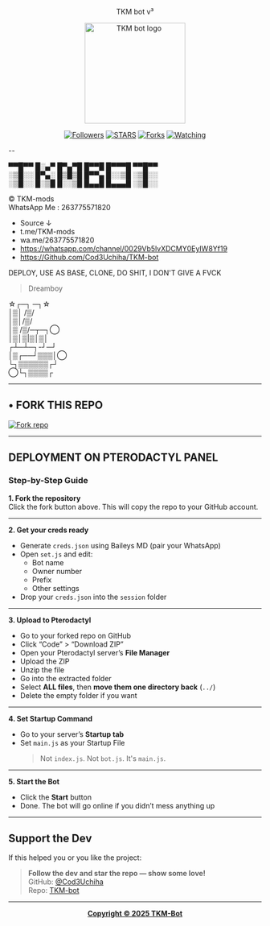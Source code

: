 <p align="center">  
TKM bot v³  
</p>  

<p align="center">  
  <a href="https://github.com/Cod3Uchiha">  
    <img alt="TKM bot logo" height="200" src="https://files.catbox.moe/5bzcdl.jpg">  
  </a>  
</p>  

<p align="center">  
  <a href="https://github.com/Cod3Uchiha?tab=followers"><img title="Followers" src="https://img.shields.io/github/followers/Cod3Uchiha?label=Followers&style=social"></a>  
  <a href="https://github.com/Cod3Uchiha/TKM-bot/stargazers/"><img title="STARS" src="https://img.shields.io/github/stars/Cod3Uchiha/TKM-bot?&style=social"></a>  
  <a href="https://github.com/Cod3Uchiha/TKM-bot/network/members"><img title="Forks" src="https://img.shields.io/github/forks/Cod3Uchiha/TKM-bot?style=social"></a>  
  <a href="https://github.com/Cod3Uchiha/TKM-bot/watchers"><img title="Watching" src="https://img.shields.io/github/watchers/Cod3Uchiha/TKM-bot?label=Watching&style=social"></a>  
</p>  

--

▀▀█▀▀ █░▄▀ █▀▄▀█   █▀▀█ █▀▀▀█ ▀▀█▀▀  
░▒█░░ █▀▄░ █▒█▒█   █▀▀▄ █░░▒█ ░▒█░░  
░▒█░░ █░▒█ █░░▒█   █▄▄█ █▄▄▄█ ░▒█░░

© TKM-mods  
WhatsApp Me : 263775571820

- Source ↓  
- t.me/TKM-mods  
- wa.me/263775571820  
- https://whatsapp.com/channel/0029Vb5lvXDCMY0EyIW8Yf19  
- https://Github.com/Cod3Uchiha/TKM-bot

DEPLOY, USE AS BASE, CLONE, DO SHIT, I DON'T GIVE A FVCK

> Dreamboy

☆┌─┐  ─┐☆  
 │▒│ /▒/  
 │▒│/▒/  
 │▒ /▒/─┬─┐◯  
 │▒│▒|▒│▒│  
┌┴─┴─┐-┘─┘  
│▒┌──┘▒▒▒│◯  
└┐▒▒▒▒▒▒┌┘  
◯└┐▒▒▒▒┌

---

## • FORK THIS REPO  
<a href='https://github.com/Cod3Uchiha/TKM-bot/fork' target="_blank"><img alt='Fork repo' src='https://img.shields.io/badge/Fork-black?style=for-the-badge&logo=git&logoColor=white'/></a>

---

## DEPLOYMENT ON PTERODACTYL PANEL

### Step-by-Step Guide

**1. Fork the repository**  
Click the fork button above. This will copy the repo to your GitHub account.

---

**2. Get your creds ready**  
- Generate `creds.json` using Baileys MD (pair your WhatsApp)  
- Open `set.js` and edit:
  - Bot name  
  - Owner number  
  - Prefix  
  - Other settings  
- Drop your `creds.json` into the `session` folder

---

**3. Upload to Pterodactyl**  
- Go to your forked repo on GitHub  
- Click “Code” > “Download ZIP”  
- Open your Pterodactyl server’s **File Manager**  
- Upload the ZIP  
- Unzip the file  
- Go into the extracted folder  
- Select **ALL files**, then **move them one directory back** (`../`)  
- Delete the empty folder if you want

---

**4. Set Startup Command**  
- Go to your server’s **Startup tab**  
- Set `main.js` as your Startup File  
  > Not `index.js`. Not `bot.js`. It's `main.js`.

---

**5. Start the Bot**  
- Click the **Start** button  
- Done. The bot will go online if you didn’t mess anything up

---

## Support the Dev

If this helped you or you like the project:

> **Follow the dev and star the repo — show some love!**  
> GitHub: [@Cod3Uchiha](https://github.com/Cod3Uchiha)  
> Repo: [TKM-bot](https://github.com/Cod3Uchiha/TKM-bot/stargazers)

---

<p align="center">  
  <a href="https://youtube.com/TKM-mods">  
    <b>Copyright © 2025 TKM-Bot</b>  
  </a>  
</p>
